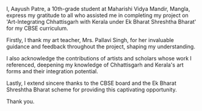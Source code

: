 I, Aayush Patre, a 10th-grade student at Maharishi Vidya Mandir, Mangla, express my gratitude to all who assisted me in completing my project on 'Art-Integrating Chhattisgarh with Kerala under Ek Bharat Shreshtha Bharat' for my CBSE curriculum.

Firstly, I thank my art teacher, Mrs. Pallavi Singh, for her invaluable guidance and feedback throughout the project, shaping my understanding.

I also acknowledge the contributions of artists and scholars whose work I referenced, deepening my knowledge of Chhattisgarh and Kerala's art forms and their integration potential.

Lastly, I extend sincere thanks to the CBSE board and the Ek Bharat Shreshtha Bharat scheme for providing this captivating opportunity.

Thank you.
